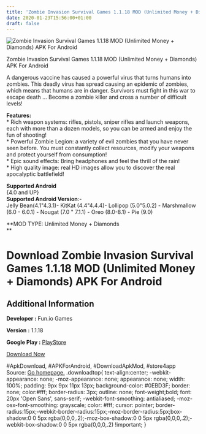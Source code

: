 ```yaml
---
title: 'Zombie Invasion Survival Games 1.1.18 MOD (Unlimited Money + Diamonds) APK For Android'
date: 2020-01-23T15:56:00+01:00
draft: false
---
```


![Zombie Invasion Survival Games 1.1.18 MOD (Unlimited Money + Diamonds) APK For Android](https://i0.wp.com/apkhome.net/wp-content/uploads/2020/01/Zombie-Invasion-Survival-Games-1.1.18-MOD-Unlimited-Money-Diamonds.png "Zombie Invasion Survival Games 1.1.18 MOD (Unlimited Money + Diamonds) APK For Android")

  

Zombie Invasion Survival Games 1.1.18 MOD (Unlimited Money + Diamonds) APK For Android

A dangerous vaccine has caused a powerful virus that turns humans into zombies. This deadly virus has spread causing an epidemic of zombies, which means that humans are in danger. Survivors must fight in this war to escape death ... Become a zombie killer and cross a number of difficult levels!

**Features:**  
\* Rich weapon systems: rifles, pistols, sniper rifles and launch weapons, each with more than a dozen models, so you can be armed and enjoy the fun of shooting!  
\* Powerful Zombie Legion: a variety of evil zombies that you have never seen before. You must constantly collect resources, modify your weapons and protect yourself from consumption!  
\* Epic sound effects: Bring headphones and feel the thrill of the rain!  
\* High quality image: real HD images allow you to discover the real apocalyptic battlefield!

**Supported Android**  
{4.0 and UP}  
**Supported Android Version**:-  
Jelly Bean(4.1"4.3.1)- KitKat (4.4"4.4.4)- Lollipop (5.0"5.0.2) - Marshmallow (6.0 - 6.0.1) - Nougat (7.0 " 7.1.1) - Oreo (8.0-8.1) - Pie (9.0)

**MOD TYPE: Unlimited Money + Diamonds  
**

Download Zombie Invasion Survival Games 1.1.18 MOD (Unlimited Money + Diamonds) APK For Android
===============================================================================================

Additional Information
----------------------

**Developer :** Fun.io Games

**Version :** 1.1.18

**Google Play :** [PlayStore](https://play.google.com/store/apps/details?id=com.shootinggames.zombie.survival)

  

[Download Now](https://store4app.co/post/zombie-invasion-survival-games-1-1-18-mod-unlimited-money-diamonds-apk-for-android_1579782787)

  
#ApkDownload, #APKForAndroid, #DownloadApkMod, #store4app  
Source: [Go homepage.](https://store4app.co/post/zombie-invasion-survival-games-1-1-18-mod-unlimited-money-diamonds-apk-for-android_1579782787) .downloadtop{ text-align:center; -webkit-appearance: none; -moz-appearance: none; appearance: none; width: 100%; padding: 9px 9px 11px 13px; background-color: #0EBD3F; border: none; color:#fff; border-radius: 3px; outline: none; font-weight;bold; font: 20px 'Open Sans', sans-serif; -webkit-font-smoothing: antialiased; -moz-osx-font-smoothing: grayscale; color: #fff; cursor: pointer; border-radius:15px;-webkit-border-radius:15px;-moz-border-radius:5px;box-shadow:0 0 5px rgba(0,0,0,.2);-moz-box-shadow:0 0 5px rgba(0,0,0,.2);-webkit-box-shadow:0 0 5px rgba(0,0,0,.2) !important; }